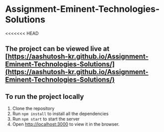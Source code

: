 # Assignment-Eminent-Technologies-Solutions

<<<<<<< HEAD
## The project can be viewed live at [https://aashutosh-kr.github.io/Assignment-Eminent-Technologies-Solutions/](https://aashutosh-kr.github.io/Assignment-Eminent-Technologies-Solutions/)

## To run the project locally

1. Clone the repository
2. Run `npm install` to install all the dependencies
3. Run `npm start` to start the server
4. Open [http://localhost:3000](http://localhost:3000) to view it in the browser.
